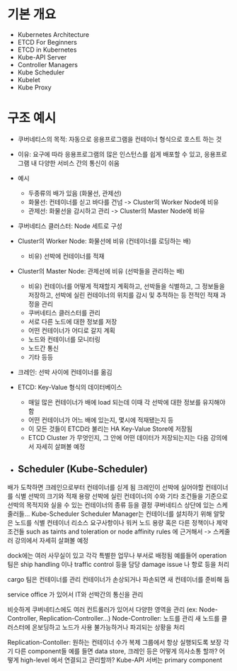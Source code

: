 # 기본 개요
- Kubernetes Architecture
- ETCD For Beginners
- ETCD in Kubernetes
- Kube-API Server
- Controller Managers
- Kube Scheduler
- Kubelet
- Kube Proxy
   
# 구조 예시
- 쿠버네티스의 목적: 자동으로 응용프로그램을 컨테이너 형식으로 호스트 하는 것
- 이유: 요구에 따라 응용프로그램의 많은 인스턴스를 쉽게 배포할 수 있고, 응용프로그램 내 다양한 서비스 간의 통신이 쉬움
- 예시
   - 두종류의 배가 있음 (화물선, 관제선)
   - 화물선: 컨테이너를 싣고 바다를 건넘 -> Cluster의 Worker Node에 비유
   - 관제선: 화물선을 감시하고 관리 -> Cluster의 Master Node에 비유
   
- 쿠버네티스 클러스터: Node 세트로 구성
- Cluster의 Worker Node: 화물선에 비유 (컨테이너를 로딩하는 배)
   - 비유) 선박에 컨테이너를 적재
- Cluster의 Master Node: 관제선에 비유 (선박들을 관리하는 배)
   - 비유) 컨테이너를 어떻게 적재할지 계획하고, 선박들을 식별하고, 그 정보들을 저장하고, 선박에 실린 컨테이너의 위치를 감시 및 추적하는 등 전적인 적재 과정을 관리
   - 쿠버네티스 클러스터를 관리
   - 서로 다른 노드에 대한 정보를 저장
   - 어떤 컨테이너가 어디로 갈지 계획
   - 노드와 컨테이너를 모니터링
   - 노드간 통신
   - 기타 등등
- 크레인: 선박 사이에 컨테이너를 옮김
- ETCD: Key-Value 형식의 데이터베이스
   - 매일 많은 컨테이너가 배에 load 되는데 이때 각 선박에 대한 정보를 유지해야 함
   - 어떤 컨테이너가 어느 배에 있는지, 몇시에 적재됐는지 등
   - 이 모든 것들이 ETCD라 불리는 HA Key-Value Store에 저장됨
   - ETCD Cluster 가 무엇인지, 그 안에 어떤 데이터가 저장되는지는 다음 강의에서 자세히 살펴볼 예정
- Scheduler (Kube-Scheduler)
   - 

배가 도착하면 크레인으로부터 컨테이너를 싣게 됨
크레인이 선박에 실어야할 컨테이너를 식별
선박의 크기와 적재 용량 선박에 실린 컨테이너의 수와 기타 조건들을 기준으로 
선박의 목적지와 실을 수 있는 컨테이너의 종류 등을 결정
쿠버네티스 상단에 있는 스케줄러들...
Kube-Scheduler
Scheduler Manager는 컨테이너를 설치하기 위해 알맞은 노드를 식별
컨테이너 리소스 요구사항이나 워커 노드 용량 혹은 다른 정책이나 제약 조건들 such as taints and toleration or node affinity rules 에 근거해서
-> 스케줄러 강의에서 자세히 살펴볼 예정

dock에는 여러 사무실이 있고 각각 특별한 업무나 부서로 배정됨
예를들어 operation 팀은 ship handling 이나 traffic control 등을 담당
damage issue 나 항로 등을 처리

cargo 팀은 컨테이너를 관리
컨테이너가 손상되거나 파손되면 새 컨테이너를 준비해 둠

service office 가 있어서 IT와 선박간의 통신을 관리

비슷하게 쿠버네티스에도 여러 컨트롤러가 있어서 다양한 영역을 관리 (ex: Node-Controller, Replication-Controller...)
Node-Controller: 노드를 관리
새 노드를 클러스터에 온보딩하고 노드가 사용 불가능하거나 파괴되는 상황을 처리

Replication-Contoller: 원하는 컨테이너 수가 복제 그룹에서 항상 실행되도록 보장
각기 다른 component들 예를 들면 data store, 크레인 등은 어떻게 의사소통 할까? 어떻게 high-level 에서 연결되고 관리할까?
Kube-API 서버는 primary component


